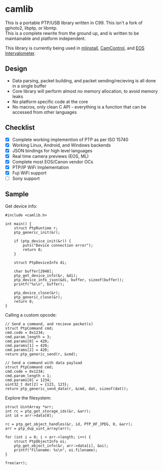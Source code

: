 # camlib
This is a portable PTP/USB library written in C99. This isn't a fork of gphoto2, libptp, or libmtp.  
This is a complete rewrite from the ground up, and is written to be maintainable and platform independent.  

This library is currently being used in [mlinstall](https://github.com/petabyt/mlinstall), [CamControl](https://camcontrol.danielc.dev/), and [EOS Intervalometer](https://play.google.com/store/apps/details?id=dev.petabyt.caminterv).

## Design
- Data parsing, packet building, and packet sending/recieving is all done in a single buffer
- Core library will perform almost no memory allocation, to avoid memory leaks
- No platform specific code at the core
- No macros, only clean C API - everything is a function that can be accessed from other languages

## Checklist
- [x] Complete working implemention of PTP as per ISO 15740
- [x] Working Linux, Android, and Windows backends
- [x] JSON bindings for high level languages
- [x] Real time camera previews (EOS, ML)
- [x] Complete most EOS/Canon vendor OCs
- [x] PTP/IP WiFi Implementation
- [x] Fuji WiFi support
- [ ] Sony support

## Sample
Get device info:
```
#include <camlib.h>

int main() {
	struct PtpRuntime r;
	ptp_generic_init(&r);

	if (ptp_device_init(&r)) {
		puts("Device connection error");
		return 0;
	}

	struct PtpDeviceInfo di;

	char buffer[2048];
	ptp_get_device_info(&r, &di);
	ptp_device_info_json(&di, buffer, sizeof(buffer));
	printf("%s\n", buffer);

	ptp_device_close(&r);
	ptp_generic_close(&r);
	return 0;
}
```
Calling a custom opcode:
```
// Send a command, and recieve packet(s)
struct PtpCommand cmd;
cmd.code = 0x1234;
cmd.param_length = 3;
cmd.params[0] = 420;
cmd.params[1] = 420;
cmd.params[2] = 420;
return ptp_generic_send(r, &cmd);

// Send a command with data payload
struct PtpCommand cmd;
cmd.code = 0x1234;
cmd.param_length = 1;
cmd.params[0] = 1234;
uint32_t dat[2] = {123, 123};
return ptp_generic_send_data(r, &cmd, dat, sizeof(dat));
```
Explore the filesystem:
```
struct UintArray *arr;
int rc = ptp_get_storage_ids(&r, &arr);
int id = arr->data[0];

rc = ptp_get_object_handles(&r, id, PTP_OF_JPEG, 0, &arr);
arr = ptp_dup_uint_array(arr);

for (int i = 0; i < arr->length; i++) {
	struct PtpObjectInfo oi;
	ptp_get_object_info(&r, arr->data[i], &oi);
	printf("Filename: %s\n", oi.filename);
}

free(arr);
```
